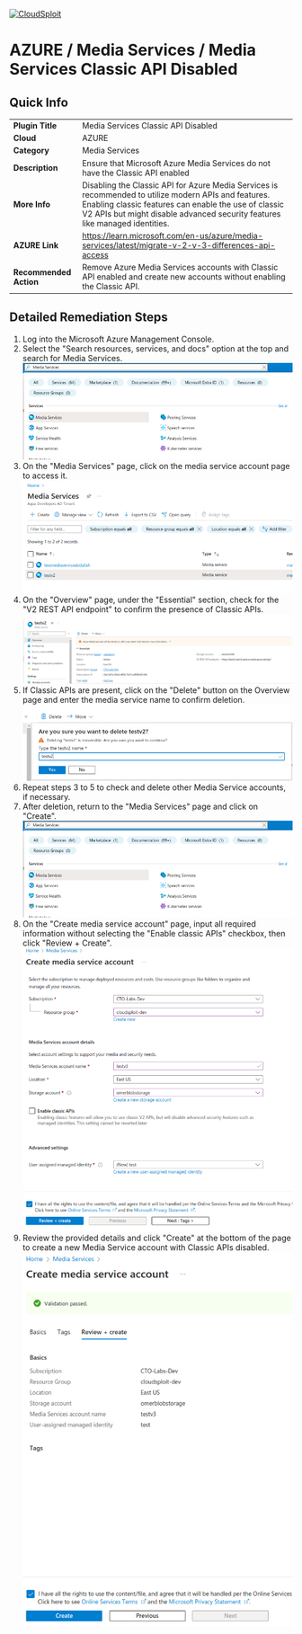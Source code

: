 [![CloudSploit](https://cloudsploit.com/img/logo-new-big-text-100.png "CloudSploit")](https://cloudsploit.com)

# AZURE / Media Services / Media Services Classic API Disabled

## Quick Info

| | |
|-|-|
| **Plugin Title** | Media Services Classic API Disabled |
| **Cloud** | AZURE |
| **Category** | Media Services |
| **Description** | Ensure that Microsoft Azure Media Services do not have the Classic API enabled |
| **More Info** | Disabling the Classic API for Azure Media Services is recommended to utilize modern APIs and features. Enabling classic features can enable the use of classic V2 APIs but might disable advanced security features like managed identities. |
| **AZURE Link** | https://learn.microsoft.com/en-us/azure/media-services/latest/migrate-v-2-v-3-differences-api-access |
| **Recommended Action** | Remove Azure Media Services accounts with Classic API enabled and create new accounts without enabling the Classic API. |

## Detailed Remediation Steps

1. Log into the Microsoft Azure Management Console.
2. Select the "Search resources, services, and docs" option at the top and search for Media Services. </br> <img src="/resources/azure/mediaservices/ams-classic-api-disabled/step2.png"/>
3. On the "Media Services" page, click on the media service account page to access it.</br> <img src="/resources/azure/mediaservices/ams-classic-api-disabled/step3.png"/>
4. On the "Overview" page, under the "Essential" section, check for the "V2 REST API endpoint" to confirm the presence of Classic APIs.</br> <img src="/resources/azure/mediaservices/ams-classic-api-disabled/step4.png"/>
5. If Classic APIs are present, click on the "Delete" button on the Overview page and enter the media service name to confirm deletion.</br> <img src="/resources/azure/mediaservices/ams-classic-api-disabled/step5.png"/>
6. Repeat steps 3 to 5 to check and delete other Media Service accounts, if necessary.
7. After deletion, return to the "Media Services" page and click on "Create".</br> <img src="/resources/azure/mediaservices/ams-classic-api-disabled/step2.png"/>
8. On the "Create media service account" page, input all required information without selecting the "Enable classic APIs" checkbox, then click "Review + Create".</br> <img src="/resources/azure/mediaservices/ams-classic-api-disabled/step8.png"/>
9. Review the provided details and click "Create" at the bottom of the page to create a new Media Service account with Classic APIs disabled.</br> <img src="/resources/azure/mediaservices/ams-classic-api-disabled/step9.png"/>
